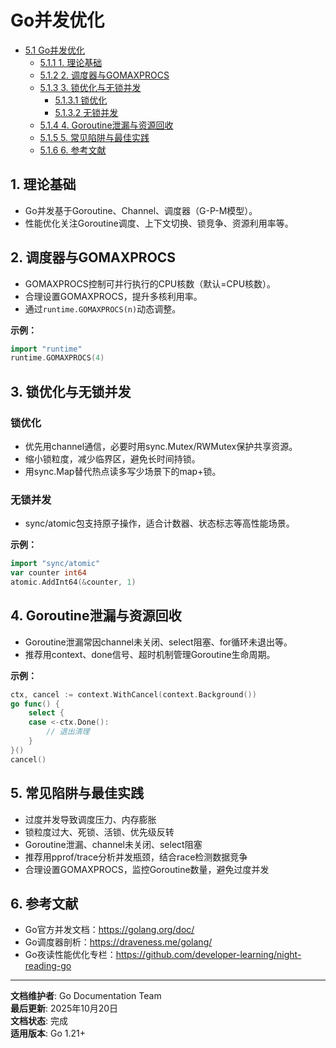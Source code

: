 ﻿# Go并发优化

<!-- TOC START -->
- [5.1 Go并发优化](#51-go并发优化)
  - [5.1.1 1. 理论基础](#511-1-理论基础)
  - [5.1.2 2. 调度器与GOMAXPROCS](#512-2-调度器与gomaxprocs)
  - [5.1.3 3. 锁优化与无锁并发](#513-3-锁优化与无锁并发)
    - [5.1.3.1 锁优化](#5131-锁优化)
    - [5.1.3.2 无锁并发](#5132-无锁并发)
  - [5.1.4 4. Goroutine泄漏与资源回收](#514-4-goroutine泄漏与资源回收)
  - [5.1.5 5. 常见陷阱与最佳实践](#515-5-常见陷阱与最佳实践)
  - [5.1.6 6. 参考文献](#516-6-参考文献)
<!-- TOC END -->

## 1. 理论基础

- Go并发基于Goroutine、Channel、调度器（G-P-M模型）。
- 性能优化关注Goroutine调度、上下文切换、锁竞争、资源利用率等。

## 2. 调度器与GOMAXPROCS

- GOMAXPROCS控制可并行执行的CPU核数（默认=CPU核数）。
- 合理设置GOMAXPROCS，提升多核利用率。
- 通过`runtime.GOMAXPROCS(n)`动态调整。

**示例：**

```go
import "runtime"
runtime.GOMAXPROCS(4)

```

## 3. 锁优化与无锁并发

### 锁优化

- 优先用channel通信，必要时用sync.Mutex/RWMutex保护共享资源。
- 缩小锁粒度，减少临界区，避免长时间持锁。
- 用sync.Map替代热点读多写少场景下的map+锁。

### 无锁并发

- sync/atomic包支持原子操作，适合计数器、状态标志等高性能场景。

**示例：**

```go
import "sync/atomic"
var counter int64
atomic.AddInt64(&counter, 1)

```

## 4. Goroutine泄漏与资源回收

- Goroutine泄漏常因channel未关闭、select阻塞、for循环未退出等。
- 推荐用context、done信号、超时机制管理Goroutine生命周期。

**示例：**

```go
ctx, cancel := context.WithCancel(context.Background())
go func() {
    select {
    case <-ctx.Done():
        // 退出清理
    }
}()
cancel()

```

## 5. 常见陷阱与最佳实践

- 过度并发导致调度压力、内存膨胀
- 锁粒度过大、死锁、活锁、优先级反转
- Goroutine泄漏、channel未关闭、select阻塞
- 推荐用pprof/trace分析并发瓶颈，结合race检测数据竞争
- 合理设置GOMAXPROCS，监控Goroutine数量，避免过度并发

## 6. 参考文献

- Go官方并发文档：<https://golang.org/doc/>
- Go调度器剖析：<https://draveness.me/golang/>
- Go夜读性能优化专栏：<https://github.com/developer-learning/night-reading-go>

---

**文档维护者**: Go Documentation Team  
**最后更新**: 2025年10月20日  
**文档状态**: 完成  
**适用版本**: Go 1.21+
